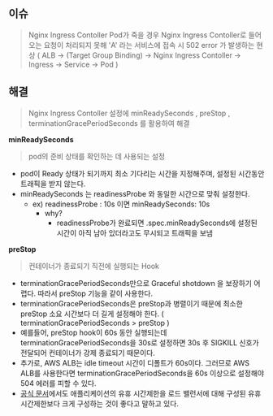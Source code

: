 ## 이슈
> Nginx Ingress Contoller Pod가 죽을 경우 Nginx Ingress Contoller로 들어오는 요청이 처리되지 못해 'A' 라는 서비스에 접속 시 502 error 가 발생하는 현상
( ALB -> (Target Group Binding) -> Nginx Ingress Contoller -> Ingress -> Service -> Pod )

## 해결
> Nginx Ingress Contoller 설정에 minReadySeconds , preStop , terminationGracePeriodSeconds 를 활용하여 해결

**minReadySeconds**
> pod의 준비 상태를 확인하는 데 사용되는 설정
- pod이 Ready 상태가 되기까지 최소 기다리는 시간을 지정해주며, 설정된 시간동안 트래픽을 받지 않는다.
- minReadySeconds 는 readinessProbe 와 동일한 시간으로 맞춰 설정한다.
  - ex) readinessProbe : 10s 이면 minReadySeconds: 10s
    - why?
      - readinessProbe가 완료되면 .spec.minReadySeconds에 설정된 시간이 아직 남아 있더라고도 무시되고 트래픽을 보냄

**preStop**
> 컨테이너가 종료되기 직전에 실행되는 Hook
- terminationGracePeriodSeconds만으로 Graceful shotdown 을 보장하기 어렵다. 따라서 preStop 기능을 같이 사용한다.
- terminationGracePeriodSeconds은 preStop과 병렬이기 때문에 최소한 preStop 소요 시간보다 더 길게 설정해야 한다. ( terminationGracePeriodSeconds > preStop )
- 예를들어, preStop hook이 60s 동안 실행되는데 terminationGracePeriodSeconds을 30s로 설정하면 30s 후 SIGKILL 신호가 전달되어 컨테이너가 강제 종료되기 때문이다.
- 추가로, AWS ALB는 idle timeout 시간이 디폴트가 60s이다. 그러므로 AWS ALB를 사용한다면 terminationGracePeriodSeconds을 60s 이상으로 설정해야 504 에러를 피할 수 있다. 
- [공식 문서](https://docs.aws.amazon.com/elasticloadbalancing/latest/application/application-load-balancers.html#connection-idle-timeout)에서도 애플리케이션의 유휴 시간제한을 로드 밸런서에 대해 구성된 유휴 시간제한보다 크게 구성하는 것이 좋다고 말하고 있다.
